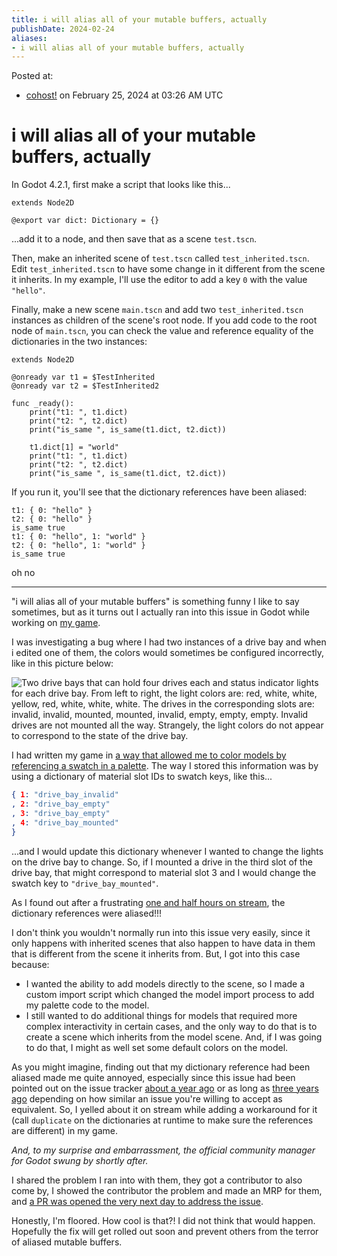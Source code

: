 ```yaml
---
title: i will alias all of your mutable buffers, actually
publishDate: 2024-02-24
aliases:
- i will alias all of your mutable buffers, actually
---
```


Posted at:
- [cohost!](https://cohost.org/exodrifter/post/4678975-i-will-alias-all-of) on February 25, 2024 at 03:26 AM UTC

# i will alias all of your mutable buffers, actually

In Godot 4.2.1, first make a script that looks like this...

```gdscript
extends Node2D

@export var dict: Dictionary = {}
```

...add it to a node, and then save that as a scene `test.tscn`.

Then, make an inherited scene of `test.tscn` called `test_inherited.tscn`. Edit `test_inherited.tscn` to have some change in it different from the scene it inherits. In my example, I'll use the editor to add a key `0` with the value `"hello"`.

Finally, make a new scene `main.tscn` and add two `test_inherited.tscn` instances as children of the scene's root node. If you add code to the root node of `main.tscn`, you can check the value and reference equality of the dictionaries in the two instances:

```gdscript
extends Node2D

@onready var t1 = $TestInherited
@onready var t2 = $TestInherited2

func _ready():
	print("t1: ", t1.dict)
	print("t2: ", t2.dict)
	print("is_same ", is_same(t1.dict, t2.dict))
	
	t1.dict[1] = "world"
	print("t1: ", t1.dict)
	print("t2: ", t2.dict)
	print("is_same ", is_same(t1.dict, t2.dict))
```

If you run it, you'll see that the dictionary references have been aliased:

```
t1: { 0: "hello" }
t2: { 0: "hello" }
is_same true
t1: { 0: "hello", 1: "world" }
t2: { 0: "hello", 1: "world" }
is_same true
```

oh no

---

"i will alias all of your mutable buffers" is something funny I like to say sometimes, but as it turns out I actually ran into this issue in Godot while working on [my game](https://exodrifter.itch.io/lost-contact).

I was investigating a bug where I had two instances of a drive bay and when i edited one of them, the colors would sometimes be configured incorrectly, like in this picture below:

![Two drive bays that can hold four drives each and status indicator lights for each drive bay. From left to right, the light colors are: red, white, white, yellow, red, white, white, white. The drives in the corresponding slots are: invalid, invalid, mounted, mounted, invalid, empty, empty, empty. Invalid drives are not mounted all the way. Strangely, the light colors do not appear to correspond to the state of the drive bay.](20240224_i-will-alias-all-of-your-mutable-buffers-actually_drive-bays.png)

I had written my game in [a way that allowed me to color models by referencing a swatch in a palette](https://cohost.org/exodrifter/post/3936085-lost-contact-palette). The way I stored this information was by using a dictionary of material slot IDs to swatch keys, like this...

```json
{ 1: "drive_bay_invalid"
, 2: "drive_bay_empty"
, 3: "drive_bay_empty"
, 4: "drive_bay_mounted"
}
```

...and I would update this dictionary whenever I wanted to change the lights on the drive bay to change. So, if I mounted a drive in the third slot of the drive bay, that might correspond to material slot 3 and I would change the swatch key to `"drive_bay_mounted"`.

As I found out after a frustrating [one and half hours on stream](https://vods.exodrifter.space/2024/02/22/1830), the dictionary references were aliased!!!

I don't think you wouldn't normally run into this issue very easily, since it only happens with inherited scenes that also happen to have data in them that is different from the scene it inherits from. But, I got into this case because:

- I wanted the ability to add models directly to the scene, so I made a custom import script which changed the model import process to add my palette code to the model.
- I still wanted to do additional things for models that required more complex interactivity in certain cases, and the only way to do that is to create a scene which inherits from the model scene. And, if I was going to do that, I might as well set some default colors on the model.

As you might imagine, finding out that my dictionary reference had been aliased made me quite annoyed, especially since this issue had been pointed out on the issue tracker [about a year ago](https://github.com/godotengine/godot/issues/65589) or as long as [three years ago](https://github.com/godotengine/godot/issues/48038) depending on how similar an issue you're willing to accept as equivalent. So, I yelled about it on stream while adding a workaround for it (call `duplicate` on the dictionaries at runtime to make sure the references are different) in my game.

_And, to my surprise and embarrassment, the official community manager for Godot swung by shortly after._

I shared the problem I ran into with them, they got a contributor to also come by, I showed the contributor the problem and made an MRP for them, and [a PR was opened the very next day to address the issue](https://github.com/godotengine/godot/pull/88741).

Honestly, I'm floored. How cool is that?! I did not think that would happen. Hopefully the fix will get rolled out soon and prevent others from the terror of aliased mutable buffers.
